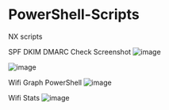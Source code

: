 # PowerShell-Scripts
NX scripts

SPF DKIM DMARC Check Screenshot
![image](https://user-images.githubusercontent.com/124594745/224478439-85d0bcc7-6f89-4168-86a0-e5506b3509c8.png)

![image](https://user-images.githubusercontent.com/124594745/224478391-4a56d1ee-8368-4741-afcf-082469746af1.png)

Wifi Graph PowerShell
![image](https://user-images.githubusercontent.com/124594745/224478539-3094d0e9-9326-4639-92a1-c6c33109231f.png)

Wifi Stats
![image](https://user-images.githubusercontent.com/124594745/224478608-d7c21cf6-0d63-452f-83e8-5f7522debf67.png)
